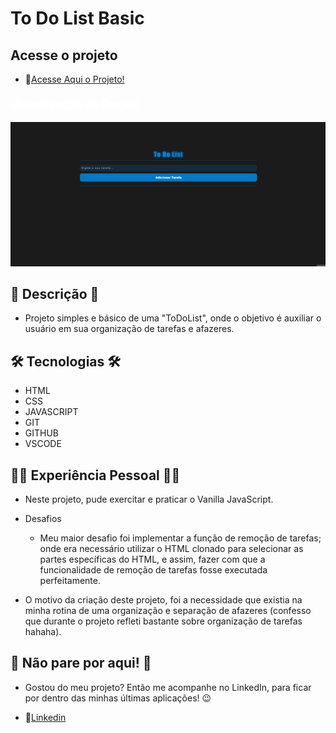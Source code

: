 # To Do List Basic

## Acesse o projeto

- 🔗[Acesse Aqui o Projeto!](https://thasyo.github.io/toDoListBasic/)

#### <span style="color: #fff; font-size:1.3em;">Visualização do Projeto</span>

![preview](./.github/toDoList-gif.gif)

## 📃 Descrição 📃

- Projeto simples e básico de uma "ToDoList", onde o objetivo é auxiliar o usuário em sua organização de tarefas e afazeres.

## 🛠️ Tecnologias 🛠️

- HTML
- CSS
- JAVASCRIPT
- GIT
- GITHUB
- VSCODE

## 👨‍💻 Experiência Pessoal 👨‍💻

- Neste projeto, pude exercitar e praticar o Vanilla JavaScript. 

- Desafios

    - Meu maior desafio foi implementar a função de remoção de tarefas; onde era necessário utilizar o HTML clonado para selecionar as partes específicas do HTML, e assim, fazer com que a funcionalidade de remoção de tarefas fosse executada perfeitamente.

- O motivo da criação deste projeto, foi a necessidade que existia na minha rotina de uma organização e separação de afazeres (confesso que durante o projeto refleti bastante sobre organização de tarefas hahaha).

## 🛑 Não pare por aqui! 🛑

- Gostou do meu projeto? Então me acompanhe no LinkedIn, para ficar por dentro das minhas últimas aplicações! 😉

- 🔗[Linkedin](https://www.linkedin.com/in/thasyo-peres-63aa27235/)
